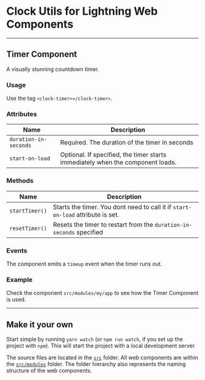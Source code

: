 # Clock Utils for Lightning Web Components

---

## Timer Component

A visually stunning countdown timer.

### Usage

Use the tag `<clock-timer></clock-timer>`.

### Attributes

| Name                  | Description                                                                    |
| --------------------- | ------------------------------------------------------------------------------ |
| `duration-in-seconds` | Required. The duration of the timer in seconds                                 |
| `start-on-load`       | Optional. If specified, the timer starts immediately when the component loads. |

### Methods

| Name           | Description                                                                     |
| -------------- | ------------------------------------------------------------------------------- |
| `startTimer()` | Starts the timer. You dont need to call it if `start-on-load` attribute is set. |
| `resetTimer()` | Resets the timer to restart from the `duration-in-seconds` specified            |

### Events

The component emits a `timeup` event when the timer runs out.

### Example

Check the component `src/modules/my/app` to see how the Timer Component is used.

---

## Make it your own

Start simple by running `yarn watch` (or `npm run watch`, if you set up the project with `npm`). This will start the project with a local development server.

The source files are located in the [`src`](./src) folder. All web components are within the [`src/modules`](./src/modules) folder. The folder hierarchy also represents the naming structure of the web components.
